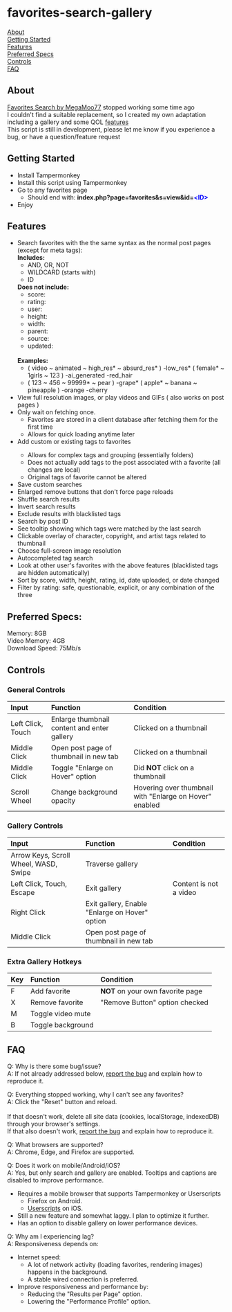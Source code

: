 # favorites-search-gallery

[About](#about)<br>
[Getting Started](#getting-started)<br>
[Features](#features)<br>
[Preferred Specs](#preferred-specs)<br>
[Controls](#controls)<br>
[FAQ](#faq)

## About

[Favorites Search by MegaMoo77](https://github.com/MegaMoo77/favorites-search) stopped working some time ago<br>
I couldn't find a suitable replacement, so I created my own adaptation including a gallery and some QOL [features](#features)<br>
This script is still in development, please let me know if you experience a bug, or have a question/feature request

## Getting Started

<ul>
    <li>Install Tampermonkey</li>
    <li>Install this script using Tampermonkey</li>
    <li>Go to any favorites page
        <ul>
        <li>Should end with: <strong>index.php?page=favorites&s=view&id=<font color ="blue">&ltID&gt</font></strong></li>
        </ul>
    </li>
<li>Enjoy</li>
</ul>

## Features

<ul>
    <li>Search favorites with the the same syntax as the normal post pages (except for meta tags):<br>
        <strong>Includes:</strong>
            <ul>
            <li>AND, OR, NOT</li>
            <li>WILDCARD (starts with)</li>
            <li>ID</li>
            </ul>
        <strong>Does not include:</strong>
        <ul>
            <li>score:</li>
            <li>rating:</li>
            <li>user:</li>
            <li>height:</li>
            <li>width:</li>
            <li>parent:</li>
            <li>source:</li>
            <li>updated:</li>
        </ul>
        <br>
        <strong>Examples:</strong><br>
        <ul>
        <li>( video ~ animated ~ high_res* ~ absurd_res* ) -low_res* ( female* ~ 1girls ~ 123 ) -ai_generated -red_hair</li>
        <li>( 123 ~ 456 ~ 99999* ~ pear ) -grape* ( apple* ~ banana ~ pineapple ) -orange -cherry</li>
        </ul>
    </li>
    <li>View full resolution images, or play videos and GIFs ( also works on post pages )
    </li>
    <li>Only wait on fetching once.<br>
    <ul>
        <li>Favorites are stored in a client database after fetching them for the first time</li>
        <li>Allows for quick loading anytime later</li>
    </ul>
    </li>
    <li>Add custom or existing tags to favorites</li>
        <ul>
            <li>Allows for complex tags and grouping (essentially folders)</li>
            <li>Does not actually add tags to the post associated with a favorite (all changes are local)</li>
            <li>Original tags of favorite cannot be altered</li>
        </ul>
    <li>Save custom searches</li>
    <li>Enlarged remove buttons that don't force page reloads</li>
    <li>Shuffle search results</li>
    <li>Invert search results</li>
    <li>Exclude results with blacklisted tags</li>
    <li>Search by post ID</li>
    <li>See tooltip showing which tags were matched by the last search</li>
    <li>Clickable overlay of character, copyright, and artist tags related to thumbnail</li>
    <li>Choose full-screen image resolution</li>
    <li>Autocompleted tag search</li>
    <li>Look at other user's favorites with the above features (blacklisted tags are hidden automatically)</li>
    <li>Sort by score, width, height, rating, id, date uploaded, or date changed</li>
    <li>Filter by rating: safe, questionable, explicit, or any combination of the three</li>
</ul>

## Preferred Specs:

Memory: 8GB<br>
Video Memory: 4GB<br>
Download Speed: 75Mb/s<br>

## Controls
### General Controls
| Input | Function | Condition |
| :-------- | :-------- | :-------- |
| Left Click, Touch | Enlarge thumbnail content and enter gallery | Clicked on a thumbnail |
| Middle Click | Open post page of thumbnail in new tab | Clicked on a thumbnail |
| Middle Click | Toggle "Enlarge on Hover" option | Did **NOT** click on a thumbnail |
| Scroll Wheel | Change background opacity | Hovering over thumbnail with "Enlarge on Hover" enabled |

### Gallery Controls
| Input | Function | Condition |
| :-------- | :-------- | :-------- |
| Arrow Keys, Scroll Wheel, WASD, Swipe  | Traverse gallery | |
| Left Click, Touch, Escape | Exit gallery | Content is not a video |
| Right Click | Exit gallery, Enable "Enlarge on Hover" option | |
| Middle Click | Open post page of thumbnail in new tab | |

### Extra Gallery Hotkeys

| Key | Function | Condition |
| :-------- | :-------- | :-------- |
| F | Add favorite | **NOT** on your own favorite page |
| X | Remove favorite | "Remove Button" option checked |
| M | Toggle video mute |  |
| B | Toggle background |  |


## FAQ

Q: Why is there some bug/issue?<br>
A: If not already addressed below, [report the bug](https://github.com/bruh3396/favorites-search-gallery/issues) and explain how to reproduce it.

Q: Everything stopped working, why I can't see any favorites?<br>
A: Click the "Reset" button and reload.<br><br>
If that doesn't work, delete all site data (cookies, localStorage, indexedDB) through your browser's settings.
<br> If that also doesn't work, [report the bug](https://github.com/bruh3396/favorites-search-gallery/issues) and explain how to reproduce it.

Q: What browsers are supported?<br>
A: Chrome, Edge, and Firefox are supported.

Q: Does it work on mobile/Android/iOS?<br>
A: Yes, but only search  and gallery are enabled. Tooltips and captions are disabled to improve performance.<br>
- Requires a mobile browser that supports Tampermonkey or Userscripts
  - Firefox on Android.
  - [Userscripts](https://github.com/quoid/userscripts) on iOS.
- Still a new feature and somewhat laggy. I plan to optimize it further.
- Has an option to disable gallery on lower performance devices.

Q: Why am I experiencing lag?<br>
A: Responsiveness depends on:
- Internet speed:
  - A lot of network activity (loading favorites, rendering images) happens in the background.
  - A stable wired connection is preferred.
- Improve responsiveness and performance by:
  - Reducing the "Results per Page" option.
  - Lowering the "Performance Profile" option.

